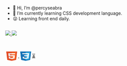 - 👋 Hi, I’m @percyseabra
- 🌱 I’m currently learning CSS development language.
- 😜 Learning front end daily.

##

<div>
  <a href="https://github.com/percyseabra">
  <img height="180em" src="https://github-readme-stats.vercel.app/api?username=percyseabra&show_icons=true&theme=dark&include_all_commits=true&count_private=true"/>
  <img height="180em" src="https://github-readme-stats.vercel.app/api/top-langs/?username=percyseabra&layout=compact&langs_count=7&theme=dark"/>
</div>

##
  
<div style="display: inline_block"><br>
  <img align="center" alt="Percy-HTML" height="30" width="40" src="https://raw.githubusercontent.com/devicons/devicon/master/icons/html5/html5-original.svg">
  <img align="center" alt="Percy-CSS" height="30" width="40" src="https://raw.githubusercontent.com/devicons/devicon/master/icons/css3/css3-original.svg">⏳
</div>
